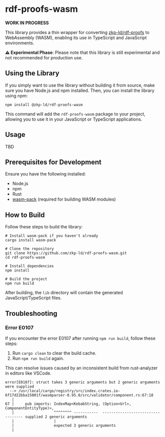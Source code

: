 # rdf-proofs-wasm

**WORK IN PROGRESS**

This library provides a thin wrapper for converting [zkp-ld/rdf-proofs](https://github.com/zkp-ld/rdf-proofs) to WebAssembly (WASM), enabling its use in TypeScript and JavaScript environments.

**⚠️ Experimental Phase**: Please note that this library is still experimental and not recommended for production use.

## Using the Library

If you simply want to use the library without building it from source, make sure you have Node.js and npm installed.
Then, you can install the library using npm:

```shell
npm install @zkp-ld/rdf-proofs-wasm
```

This command will add the `rdf-proofs-wasm` package to your project, allowing you to use it in your JavaScript or TypeScript applications.

## Usage

TBD

## Prerequisites for Development

Ensure you have the following installed:

- Node.js
- npm
- Rust
- [wasm-pack](https://rustwasm.github.io/wasm-pack/installer/) (required for building WASM modules)

## How to Build

Follow these steps to build the library:

```shell
# Install wasm-pack if you haven't already
cargo install wasm-pack

# Clone the repository
git clone https://github.com/zkp-ld/rdf-proofs-wasm.git
cd rdf-proofs-wasm

# Install dependencies
npm install

# Build the project
npm run build
```

After building, the `lib` directory will contain the generated JavaScript/TypeScript files.

## Troubleshooting

### Error E0107

If you encounter the error E0107 after running `npm run build`, follow these steps:

1. Run `cargo clean` to clear the build cache.
1. Run `npm run build` again.

This can resolve issues caused by an inconsistent build from rust-analyzer in editors like VSCode.

```
error[E0107]: struct takes 3 generic arguments but 2 generic arguments were supplied
  --> /usr/local/cargo/registry/src/index.crates.io-6f17d22bba15001f/wasmparser-0.95.0/src/validator/component.rs:67:18
   |
67 |     pub imports: IndexMap<KebabString, (Option<Url>, ComponentEntityType)>,
   |                  ^^^^^^^^ -----------  ---------------------------------- supplied 2 generic arguments
   |                  |
   |                  expected 3 generic arguments
   |
```
